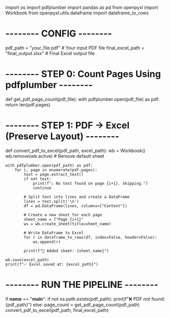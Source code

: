 import os
import pdfplumber
import pandas as pd
from openpyxl import Workbook
from openpyxl.utils.dataframe import dataframe_to_rows

# -------- CONFIG --------
pdf_path = "your_file.pdf"              # Your input PDF file
final_excel_path = "final_output.xlsx"  # Final Excel output file

# -------- STEP 0: Count Pages Using pdfplumber --------
def get_pdf_page_count(pdf_file):
    with pdfplumber.open(pdf_file) as pdf:
        return len(pdf.pages)

# -------- STEP 1: PDF → Excel (Preserve Layout) --------
def convert_pdf_to_excel(pdf_path, excel_path):
    wb = Workbook()
    wb.remove(wb.active)  # Remove default sheet

    with pdfplumber.open(pdf_path) as pdf:
        for i, page in enumerate(pdf.pages):
            text = page.extract_text()
            if not text:
                print(f"⚠️ No text found on page {i+1}. Skipping.")
                continue

            # Split text into lines and create a DataFrame
            lines = text.split('\n')
            df = pd.DataFrame(lines, columns=["Content"])

            # Create a new sheet for each page
            sheet_name = f"Page_{i+1}"
            ws = wb.create_sheet(title=sheet_name)

            # Write DataFrame to Excel
            for r in dataframe_to_rows(df, index=False, header=False):
                ws.append(r)

            print(f"📄 Added sheet: {sheet_name}")

    wb.save(excel_path)
    print(f"✅ Excel saved at: {excel_path}")

# -------- RUN THE PIPELINE --------
if __name__ == "__main__":
    if not os.path.exists(pdf_path):
        print(f"❌ PDF not found: {pdf_path}")
    else:
        page_count = get_pdf_page_count(pdf_path)
        convert_pdf_to_excel(pdf_path, final_excel_path)
